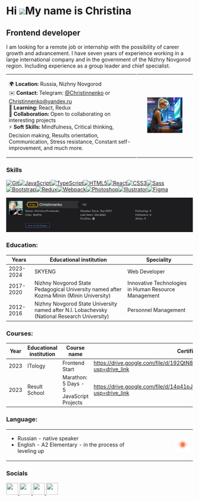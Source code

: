 # Hi ![](https://user-images.githubusercontent.com/18350557/176309783-0785949b-9127-417c-8b55-ab5a4333674e.gif)My name is Christina

## Frontend developer

I am looking for a remote job or internship with the possibility of career growth and advancement. I have seven years of experience working in a large international company and in the government of the Nizhny Novgorod region. Including experience as a group leader and chief specialist.

<table style="width: 100%; border-collapse: collapse;">
  <tr>
    <td style="width: 70%; vertical-align: top; border-right: 1px solid white;">
      <ul style="list-style: none; padding-left: 0;">
        <li>🌍 <strong>Location:</strong> Russia, Nizhny Novgorod</li>
        <li>✉️ <strong>Contact:</strong> Telegram: <a href="https://t.me/Christinnenko" target="_blank">@Christinnenko</a> or <a href="mailto:Christinnenko@yandex.ru">Christinnenko@yandex.ru</a></li>
        <li>🧠 <strong>Learning:</strong> React, Redux</li>
        <li>🤝 <strong>Collaboration:</strong> Open to collaborating on interesting projects</li>
        <li>⚡ <strong>Soft Skills:</strong> Mindfulness, Critical thinking, Decision making, Results orientation, Communication, Stress resistance, Constant self-improvement, and much more.</li>
      </ul>
    </td>
    <td style="width: 30%; text-align: center;">
      <img src="images/IT-girl.jpg" width="70%" height="70%" alt="IT-Girl">
    </td>
  </tr>
</table>

### Skills

<p align="left">
<a href="https://git-scm.com/" target="_blank" rel="noreferrer"><img src="https://raw.githubusercontent.com/danielcranney/readme-generator/main/public/icons/skills/git-colored.svg" width="36" height="36" alt="Git" /></a><a href="https://developer.mozilla.org/en-US/docs/Web/JavaScript" target="_blank" rel="noreferrer"><img src="https://raw.githubusercontent.com/danielcranney/readme-generator/main/public/icons/skills/javascript-colored.svg" width="36" height="36" alt="JavaScript" /></a><a href="https://www.typescriptlang.org/" target="_blank" rel="noreferrer"><img src="https://raw.githubusercontent.com/danielcranney/readme-generator/main/public/icons/skills/typescript-colored.svg" width="36" height="36" alt="TypeScript" /></a><a href="https://developer.mozilla.org/en-US/docs/Glossary/HTML5" target="_blank" rel="noreferrer"><img src="https://raw.githubusercontent.com/danielcranney/readme-generator/main/public/icons/skills/html5-colored.svg" width="36" height="36" alt="HTML5" /></a><a href="https://reactjs.org/" target="_blank" rel="noreferrer"><img src="https://raw.githubusercontent.com/danielcranney/readme-generator/main/public/icons/skills/react-colored.svg" width="36" height="36" alt="React" /></a><a href="https://www.w3.org/TR/CSS/#css" target="_blank" rel="noreferrer"><img src="https://raw.githubusercontent.com/danielcranney/readme-generator/main/public/icons/skills/css3-colored.svg" width="36" height="36" alt="CSS3" /></a><a href="https://sass-lang.com/" target="_blank" rel="noreferrer"><img src="https://raw.githubusercontent.com/danielcranney/readme-generator/main/public/icons/skills/sass-colored.svg" width="36" height="36" alt="Sass" /></a><a href="https://getbootstrap.com/" target="_blank" rel="noreferrer"><img src="https://raw.githubusercontent.com/danielcranney/readme-generator/main/public/icons/skills/bootstrap-colored.svg" width="36" height="36" alt="Bootstrap" /></a><a href="https://redux.js.org/" target="_blank" rel="noreferrer"><img src="https://raw.githubusercontent.com/danielcranney/readme-generator/main/public/icons/skills/redux-colored.svg" width="36" height="36" alt="Redux" /></a><a href="https://webpack.js.org/" target="_blank" rel="noreferrer"><img src="https://raw.githubusercontent.com/danielcranney/readme-generator/main/public/icons/skills/webpack-colored.svg" width="36" height="36" alt="Webpack" /></a><a href="https://www.adobe.com/uk/products/photoshop.html" target="_blank" rel="noreferrer"><img src="https://raw.githubusercontent.com/danielcranney/readme-generator/main/public/icons/skills/photoshop-colored.svg" width="36" height="36" alt="Photoshop" /></a><a href="https://www.adobe.com/uk/products/illustrator.html" target="_blank" rel="noreferrer"><img src="https://raw.githubusercontent.com/danielcranney/readme-generator/main/public/icons/skills/illustrator-colored.svg" width="36" height="36" alt="Illustrator" /></a><a href="https://www.figma.com/" target="_blank" rel="noreferrer"><img src="https://raw.githubusercontent.com/danielcranney/readme-generator/main/public/icons/skills/figma-colored.svg" width="36" height="36" alt="Figma" /></a>
</p>

![Codewars level](images/Codewars.png)

### Education:

| Years     | Educational institution                                                                      | Speciality                                           |
| --------- | -------------------------------------------------------------------------------------------- | ---------------------------------------------------- |
| 2023-2024 | SKYENG                                                                                       | Web Developer                                        |
| 2017-2020 | Nizhny Novgorod State Pedagogical University named after Kozma Minin (Minin University)      | Innovative Technologies in Human Resource Management |
| 2012-2016 | Nizhny Novgorod State University named after N.I. Lobachevsky (National Research University) | Personnel Management                                 |

### Courses:

| Year | Educational institution | Сourse name                              | Certificate                                                                             |
| ---- | ----------------------- | ---------------------------------------- | --------------------------------------------------------------------------------------- |
| 2023 | ITology                 | Frontend Start                           | <https://drive.google.com/file/d/192QtN8yJM5ZrkNJli6NN-jbxhFii9rOd/view?usp=drive_link> |
| 2023 | Result School           | Marathon: 5 Days - 5 JavaScript Projects | <https://drive.google.com/file/d/14q41pJ6uzRgZE8EidFnjPor8TEfOmDNv/view?usp=drive_link> |

### Language:

<table style="width: 100%;">
  <tr>
    <td style="width: 70%; vertical-align: top;">
   <ul>
      <li>Russian - native speaker</li>
      <li>English - A2 Elementary - in the process of leveling up</li>
  </ul>
    </td>
    <td style="width: 30%;">
      <img src="images/English.png" style="float: right; margin-left: 10px;" width="30%" height="30%" alt="English level">
    </td>
  </tr>
</table>

### Socials

<p align="left"> <a href="https://www.codepen.io/Christinnenko" target="_blank" rel="noreferrer"> <picture> <source media="(prefers-color-scheme: dark)" srcset="https://raw.githubusercontent.com/danielcranney/readme-generator/main/public/icons/socials/codepen-dark.svg" /> <source media="(prefers-color-scheme: light)" srcset="https://raw.githubusercontent.com/danielcranney/readme-generator/main/public/icons/socials/codepen.svg" /> <img src="https://raw.githubusercontent.com/danielcranney/readme-generator/main/public/icons/socials/codepen.svg" width="32" height="32" /> </picture> </a> <a href="https://discord.com/users/christina_28534" target="_blank" rel="noreferrer"> <picture> <source media="(prefers-color-scheme: dark)" srcset="undefined" /> <source media="(prefers-color-scheme: light)" srcset="https://raw.githubusercontent.com/danielcranney/readme-generator/main/public/icons/socials/discord.svg" /> <img src="https://raw.githubusercontent.com/danielcranney/readme-generator/main/public/icons/socials/discord.svg" width="32" height="32" /> </picture> </a> <a href="https://www.github.com/Christinnenko" target="_blank" rel="noreferrer"> <picture> <source media="(prefers-color-scheme: dark)" srcset="https://raw.githubusercontent.com/danielcranney/readme-generator/main/public/icons/socials/github-dark.svg" /> <source media="(prefers-color-scheme: light)" srcset="https://raw.githubusercontent.com/danielcranney/readme-generator/main/public/icons/socials/github.svg" /> <img src="https://raw.githubusercontent.com/danielcranney/readme-generator/main/public/icons/socials/github.svg" width="32" height="32" /> </picture> </a> <a href="http://www.instagram.com/Christinnenko" target="_blank" rel="noreferrer"> <picture> <source media="(prefers-color-scheme: dark)" srcset="undefined" /> <source media="(prefers-color-scheme: light)" srcset="https://raw.githubusercontent.com/danielcranney/readme-generator/main/public/icons/socials/instagram.svg" /> <img src="https://raw.githubusercontent.com/danielcranney/readme-generator/main/public/icons/socials/instagram.svg" width="32" height="32" /> </picture> </a></p>
